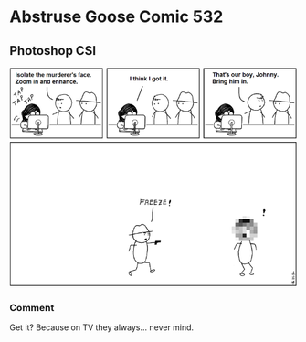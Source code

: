 # Abstruse Goose Comic 532
## Photoshop CSI

![image](crime_subpixel_investigation.png)
### Comment
Get it?  Because on TV they always... never mind.
